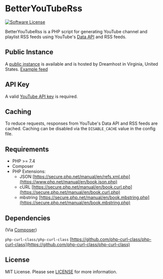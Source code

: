 # BetterYouTubeRss 
[![Software License](https://img.shields.io/badge/license-MIT-brightgreen.svg?style=flat-square)](LICENSE.md)

BetterYouTubeRss is a PHP script for generating YouTube channel and playlist RSS feeds using YouTube's [Data API](https://developers.google.com/youtube/v3/) and RSS feeds.

## Public Instance

A [public instance](https://tools.verifiedjoseph.com/BetterYouTubeRss/) is available and is hosted by Dreamhost in Virginia, United States. [Example feed](https://tools.verifiedjoseph.com/BetterYouTubeRss/?channel_id=UCBa659QWEk1AI4Tg--mrJ2A&format=html)

## API Key
A valid [YouTube API key](https://developers.google.com/youtube/registering_an_application) is required.

## Caching
To reduce requests, responses from YouTube's Data API and RSS feeds are cached. Caching can be disabled via the `DISABLE_CACHE` value in the config file.

## Requirements

* PHP >= 7.4
* Composer
* PHP Extensions:
	* JSON [https://secure.php.net/manual/en/refs.xml.php](https://www.php.net/manual/en/book.json.php)
	* cURL [https://secure.php.net/manual/en/book.curl.php](https://secure.php.net/manual/en/book.curl.php)
	* mbstring [https://secure.php.net/manual/en/book.mbstring.php](https://secure.php.net/manual/en/book.mbstring.php)

## Dependencies
(Via [Composer](https://getcomposer.org/))

`php-curl-class/php-curl-class` [https://github.com/php-curl-class/php-curl-class](https://github.com/php-curl-class/php-curl-class)

## License

MIT License. Please see [LICENSE](LICENSE) for more information.
